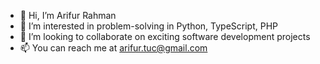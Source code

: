 - 👋 Hi, I’m Arifur Rahman
- 👀 I’m interested in problem-solving in Python, TypeScript, PHP
- 💞️ I’m looking to collaborate on exciting software development projects
- 📫 You can reach me at arifur.tuc@gmail.com

<!---
arifurtuc/arifurtuc is a ✨ special ✨ repository because its `README.md` (this file) appears on your GitHub profile.
You can click the Preview link to take a look at your changes.
--->
